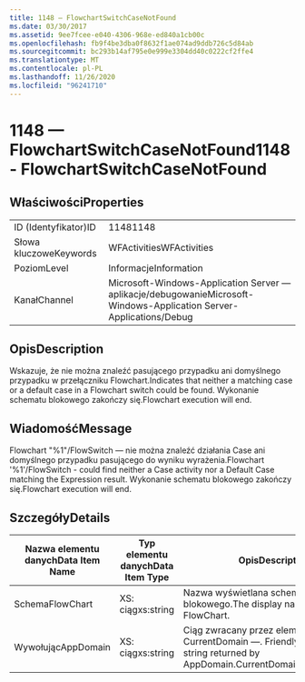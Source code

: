 ```yaml
---
title: 1148 — FlowchartSwitchCaseNotFound
ms.date: 03/30/2017
ms.assetid: 9ee7fcee-e040-4306-968e-ed840a1cb00c
ms.openlocfilehash: fb9f4be3dba0f8632f1ae074ad9ddb726c5d84ab
ms.sourcegitcommit: bc293b14af795e0e999e3304dd40c0222cf2ffe4
ms.translationtype: MT
ms.contentlocale: pl-PL
ms.lasthandoff: 11/26/2020
ms.locfileid: "96241710"
---
```

# <a name="1148---flowchartswitchcasenotfound"></a><span data-ttu-id="3fe4b-102">1148 — FlowchartSwitchCaseNotFound</span><span class="sxs-lookup"><span data-stu-id="3fe4b-102">1148 - FlowchartSwitchCaseNotFound</span></span>

## <a name="properties"></a><span data-ttu-id="3fe4b-103">Właściwości</span><span class="sxs-lookup"><span data-stu-id="3fe4b-103">Properties</span></span>  
  
|||  
|-|-|  
|<span data-ttu-id="3fe4b-104">ID (Identyfikator)</span><span class="sxs-lookup"><span data-stu-id="3fe4b-104">ID</span></span>|<span data-ttu-id="3fe4b-105">1148</span><span class="sxs-lookup"><span data-stu-id="3fe4b-105">1148</span></span>|  
|<span data-ttu-id="3fe4b-106">Słowa kluczowe</span><span class="sxs-lookup"><span data-stu-id="3fe4b-106">Keywords</span></span>|<span data-ttu-id="3fe4b-107">WFActivities</span><span class="sxs-lookup"><span data-stu-id="3fe4b-107">WFActivities</span></span>|  
|<span data-ttu-id="3fe4b-108">Poziom</span><span class="sxs-lookup"><span data-stu-id="3fe4b-108">Level</span></span>|<span data-ttu-id="3fe4b-109">Informacje</span><span class="sxs-lookup"><span data-stu-id="3fe4b-109">Information</span></span>|  
|<span data-ttu-id="3fe4b-110">Kanał</span><span class="sxs-lookup"><span data-stu-id="3fe4b-110">Channel</span></span>|<span data-ttu-id="3fe4b-111">Microsoft-Windows-Application Server — aplikacje/debugowanie</span><span class="sxs-lookup"><span data-stu-id="3fe4b-111">Microsoft-Windows-Application Server-Applications/Debug</span></span>|  
  
## <a name="description"></a><span data-ttu-id="3fe4b-112">Opis</span><span class="sxs-lookup"><span data-stu-id="3fe4b-112">Description</span></span>  

 <span data-ttu-id="3fe4b-113">Wskazuje, że nie można znaleźć pasującego przypadku ani domyślnego przypadku w przełączniku Flowchart.</span><span class="sxs-lookup"><span data-stu-id="3fe4b-113">Indicates that neither a matching case or a default case in a Flowchart switch could be found.</span></span> <span data-ttu-id="3fe4b-114">Wykonanie schematu blokowego zakończy się.</span><span class="sxs-lookup"><span data-stu-id="3fe4b-114">Flowchart execution will end.</span></span>  
  
## <a name="message"></a><span data-ttu-id="3fe4b-115">Wiadomość</span><span class="sxs-lookup"><span data-stu-id="3fe4b-115">Message</span></span>  

 <span data-ttu-id="3fe4b-116">Flowchart "%1"/FlowSwitch — nie można znaleźć działania Case ani domyślnego przypadku pasującego do wyniku wyrażenia.</span><span class="sxs-lookup"><span data-stu-id="3fe4b-116">Flowchart '%1'/FlowSwitch - could find neither a Case activity nor a Default Case matching the Expression result.</span></span> <span data-ttu-id="3fe4b-117">Wykonanie schematu blokowego zakończy się.</span><span class="sxs-lookup"><span data-stu-id="3fe4b-117">Flowchart execution will end.</span></span>  
  
## <a name="details"></a><span data-ttu-id="3fe4b-118">Szczegóły</span><span class="sxs-lookup"><span data-stu-id="3fe4b-118">Details</span></span>  
  
|<span data-ttu-id="3fe4b-119">Nazwa elementu danych</span><span class="sxs-lookup"><span data-stu-id="3fe4b-119">Data Item Name</span></span>|<span data-ttu-id="3fe4b-120">Typ elementu danych</span><span class="sxs-lookup"><span data-stu-id="3fe4b-120">Data Item Type</span></span>|<span data-ttu-id="3fe4b-121">Opis</span><span class="sxs-lookup"><span data-stu-id="3fe4b-121">Description</span></span>|  
|--------------------|--------------------|-----------------|  
|<span data-ttu-id="3fe4b-122">Schema</span><span class="sxs-lookup"><span data-stu-id="3fe4b-122">FlowChart</span></span>|<span data-ttu-id="3fe4b-123">XS: ciąg</span><span class="sxs-lookup"><span data-stu-id="3fe4b-123">xs:string</span></span>|<span data-ttu-id="3fe4b-124">Nazwa wyświetlana schematu blokowego.</span><span class="sxs-lookup"><span data-stu-id="3fe4b-124">The display name of the FlowChart.</span></span>|  
|<span data-ttu-id="3fe4b-125">Wywołując</span><span class="sxs-lookup"><span data-stu-id="3fe4b-125">AppDomain</span></span>|<span data-ttu-id="3fe4b-126">XS: ciąg</span><span class="sxs-lookup"><span data-stu-id="3fe4b-126">xs:string</span></span>|<span data-ttu-id="3fe4b-127">Ciąg zwracany przez element AppDomain. CurrentDomain —. FriendlyName.</span><span class="sxs-lookup"><span data-stu-id="3fe4b-127">The string returned by AppDomain.CurrentDomain.FriendlyName.</span></span>|
